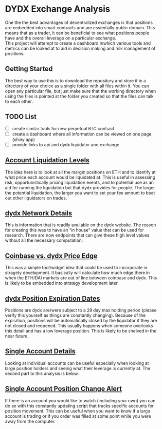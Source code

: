# DYDX Exchange Analysis
  One the the best advantages of decentralized exchanges is that positions are embedded into smart contracts and are essentially public domain.  This means that as a trader, it can be beneficial to see what positions people have and the overall leverage on a particular exchange.  
  This project will attempt to create a dashboard inwhich various tools and metrics can be looked at to aid in decision making and risk management of positions.  

## Getting Started
  The best way to use this is to download the repository and store it in a directory of your choice as a single folder with all files within it.  You can open any particular file, but just make sure that the working directory when using the files is pointed at the folder you created so that the files can talk to each other.


## TODO List
- [ ] create similar tools for new perpetual BTC contract
- [ ] create a dashboard where all information can be viewed on one page (shiny app)
- [ ] provide links to api and dydx liquidator and exchange

## [Account Liquidation Levels](dydx_liq.R)

  The idea here is to look at all the margin positions on ETH and to identify at what price each account would be liquidated at.  This is useful in assessing risk, opportunistically pricing liquidation events, and to potential use as an aid for running the liquidation bot that dydx provides for people. The larger the potential liquidation, the larger you want to set your fee amount to beat out other liquidators on trades.  

## [dydx Network Details](dydx_network.R)
  This is information that is readily available on the dydx website.  The reason for creating this was to have an "in house" value that can be used for research.  There are now endpoints that can give these high level values without all the necessary computation. 

## [Coinbase vs. dydx Price Edge](dydx_vs_coinbase.R)
  This was a simple tool/widget idea that could be used to incorporate in stragety development.  It basically will calculate how much edge there in when the ETH/DAI markets are out of line between coinbase and dydx.  This is likely to be embedded into strategy development later.

## [dydx Position Expiration Dates](dydx_exp.R)
  Positions are dydx are/were subject to a 28 day max holding period (please verify this yourself as things are constantly changing).  Because of the expiration, positions will be automatically closed by the liquidator if they are not closed and reopened.  This usually happens when someone overlooks this detail and has a low leverage position.  This is likely to be shelved in the near future.

## [Single Account Details](dydx_accounts.R)
  Looking at individual accounts can be useful especially when looking at large position holders and seeing what their leverage is currently at.  The second part to this analysis is below.

## [Single Account Position Change Alert](dydx_alert.R)
  If there is an account you would like to watch (including your own) you can do so with this constantly updating script that tracks specific accounts for position movement. This can be useful when you want to know if a large account is trading or if you order was filled at some point while you were away from the computer. 

